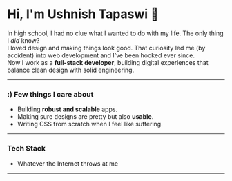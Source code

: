 # Hi, I'm Ushnish Tapaswi 👋

In high school, I had no clue what I wanted to do with my life. The only thing I *did* know?  
I loved design and making things look good. That curiosity led me (by accident) into web development and I’ve been hooked ever since.  
Now I work as a **full-stack developer**, building digital experiences that balance clean design with solid engineering.

---

### :) Few things I care about

- Building **robust and scalable** apps.  
- Making sure designs are pretty but also **usable**.  
- Writing CSS from scratch when I feel like suffering.

---

### Tech Stack

- Whatever the Internet throws at me
  
---
